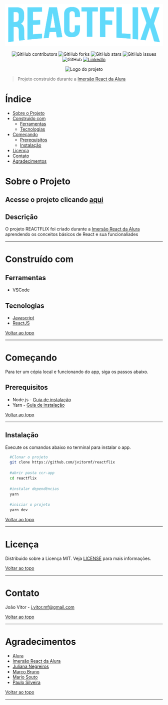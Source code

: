 <p align="center">
  <img alt="Logo do projeto" src="src/assets/img/logo120.png" />
</p>

<p align="center">
  <img alt="GitHub contributors" src="https://img.shields.io/github/contributors/jvitormf/reactflix?color=green">
  <img alt="GitHub forks" src="https://img.shields.io/github/forks/jvitormf/reactflix">
  <img alt="GitHub stars" src="https://img.shields.io/github/stars/jvitormf/reactflix">
  <img alt="GitHub issues" src="https://img.shields.io/github/issues/jvitormf/reactflix">
  <img alt="GitHub" src="https://img.shields.io/github/license/jvitormf/reactflix">
  <a href="https://www.linkedin.com/in/jvitormf/">
    <img alt="LinkedIn" src="https://img.shields.io/badge/-LinkedIn-black.svg?style=flat&logo=linkedin&colorB=555">
  </a>
</p>

<p align="center">
  <img alt="Logo do projeto" width="150px" src="https://www.alura.com.br/assets/img/imersoes/react/imersao-react-logo.1594044142.svg" />
</p>

> Projeto construido durante a [Imersão React da Alura](https://www.alura.com.br/imersao-react/)

<!-- TABLE OF CONTENTS -->
# Índice
* [Sobre o Projeto](#-sobre-o-projeto)
* [Construído com](#-construído-com)
  * [Ferramentas](#ferramentas)
  * [Tecnologias](#tecnologias)
* [Começando](#-começando)
  * [Prerequisitos](#-prerequisitos)
  * [Instalação](#-instalação)
* [Licença](#-Licença)
* [Contato](#-contato)
* [Agradecimentos](#-agradecimentos)
<!-- * [Roadmap](#arrows_clockwise-roadmap) -->


<!-- ABOUT THE PROJECT -->
# Sobre o Projeto

## Acesse o projeto clicando [aqui](https://reactflix-delta-nine.vercel.app/)

## Descrição
O projeto REACTFLIX foi criado durante a [Imersão React da Alura](https://www.alura.com.br/imersao-react/) aprendendo os conceitos básicos de React e sua funcionaliades
***

# Construído com
  ## Ferramentas
  * [VSCode](https://code.visualstudio.com/)

  ## Tecnologias
  * [Javascript](https://developer.mozilla.org/pt-BR/docs/Web/JavaScript)
  * [ReactJS](https://pt-br.reactjs.org/)

  [Voltar ao topo](#-índice)
  ***

  <!-- GETTING STARTED -->
# Começando

Para ter um cópia local e funcionando do app, siga os passos abaixo.

## Prerequisitos

* Node.js - [Guia de instalação](https://nodejs.org/en/download/package-manager/)
* Yarn - [Guia de instalação](https://classic.yarnpkg.com/en/docs/install/#windows-stable)

[Voltar ao topo](#-índice)
***

## Instalação
Execute os comandos abaixo no terminal para instalar o app.
  ```sh
    #Clonar o projeto
    git clone https://github.com/jvitormf/reactflix

    #abrir pasta ccr-app
    cd reactflix

    #instalar dependências
    yarn

    #iniciar o projeto
    yarn dev
   ```

[Voltar ao topo](#-índice)
***

# Licença

Distribuido sobre a Licença MIT. Veja [LICENSE](LICENSE.md) para mais informações.

[Voltar ao topo](#-índice)
***

<!-- CONTACT -->
# Contato

João Vitor - <j.vitor.mf@gmail.com>

[Voltar ao topo](#-índice)
***


<!-- ACKNOWLEDGEMENTS -->
# Agradecimentos

* [Alura](https://www.alura.com.br)
* [Imersão React da Alura](https://www.alura.com.br/imersao-react/)
* [Juliana Negreiros](https://www.linkedin.com/in/juliananegreiros/)
* [Marco Bruno](https://www.linkedin.com/in/marcobrunobr/)
* [Mario Souto](https://www.linkedin.com/in/omariosouto/)
* [Paulo Silveira](https://www.linkedin.com/in/paulosilveira)


[Voltar ao topo](#-índice)
***
